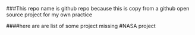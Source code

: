 ###This repo name is github repo because this is copy from a github open source project for my own practice

####here are are list of some project missing
#NASA project
